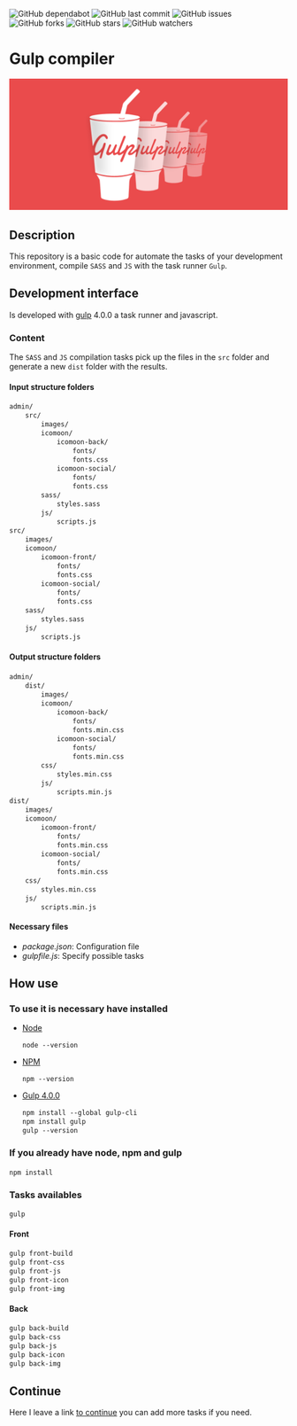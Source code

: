 ![GitHub dependabot](https://img.shields.io/badge/dependabot-enabled-025e8c?logo=Dependabot)
![GitHub last commit](https://img.shields.io/github/last-commit/beatrizsmerino/gulp-compiler)
![GitHub issues](https://img.shields.io/github/issues/beatrizsmerino/gulp-compiler)
![GitHub forks](https://img.shields.io/github/forks/beatrizsmerino/gulp-compiler)
![GitHub stars](https://img.shields.io/github/stars/beatrizsmerino/gulp-compiler)
![GitHub watchers](https://img.shields.io/github/watchers/beatrizsmerino/gulp-compiler)

# Gulp compiler

![Image of Gulp Compiler](README/images/gulp-logo.png)

## Description

This repository is a basic code for automate the tasks of your development environment, compile `SASS` and `JS` with the task runner `Gulp`.

## Development interface

Is developed with [gulp](https://gulpjs.com/) 4.0.0 a task runner and javascript.

### Content

The `SASS` and `JS` compilation tasks pick up the files in the `src` folder and generate a new `dist` folder with the results.

#### Input structure folders

```shell
admin/
    src/
        images/
        icomoon/
            icomoon-back/
                fonts/
                fonts.css
            icomoon-social/
                fonts/
                fonts.css
        sass/
            styles.sass
        js/
            scripts.js
src/
    images/
    icomoon/
        icomoon-front/
            fonts/
            fonts.css
        icomoon-social/
            fonts/
            fonts.css
    sass/
        styles.sass
    js/
        scripts.js
```

#### Output structure folders

```shell
admin/
    dist/
        images/
        icomoon/
            icomoon-back/
                fonts/
                fonts.min.css
            icomoon-social/
                fonts/
                fonts.min.css
        css/
            styles.min.css
        js/
            scripts.min.js
dist/
    images/
    icomoon/
        icomoon-front/
            fonts/
            fonts.min.css
        icomoon-social/
            fonts/
            fonts.min.css
    css/
        styles.min.css
    js/
        scripts.min.js
```

#### Necessary files

- _package.json_: Configuration file
- _gulpfile.js_: Specify possible tasks

## How use

### To use it is necessary have installed

- [Node](https://nodejs.org/es/)

    ```shell
    node --version
    ```

- [NPM](https://docs.npmjs.com/)

    ```shell
    npm --version
    ```

- [Gulp 4.0.0](https://gulpjs.com/)

    ```shell
    npm install --global gulp-cli
    npm install gulp
    gulp --version
    ```

### If you already have node, npm and gulp

```shell
npm install
```

### Tasks availables

```shell
gulp
```

#### Front

```shell
gulp front-build
gulp front-css
gulp front-js
gulp front-icon
gulp front-img
```

#### Back

```shell
gulp back-build
gulp back-css
gulp back-js
gulp back-icon
gulp back-img
```

## Continue

Here I leave a link [to continue](https://gulpjs.com/docs/en/getting-started/quick-start) you can add more tasks if you need.

